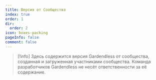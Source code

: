 ```yaml
---
title: Версия от Сообщества
index: true
order: 1
dir:
  order: 2
icon: boxes-packing
pageInfo: false
comment: false
---
```


> [!info]
> Здесь содержится версия Gardendless от сообщества, созданная и загруженная участниками сообщества. Команда разработчиков Gardendless не несёт ответственности за её содержание.

<script setup>
    import { onMounted } from 'vue';
    onMounted(() => {
        (window.adsbygoogle = window.adsbygoogle || []).push({});
    })</script>

<Catalog />

<ins class="adsbygoogle"
style="display:block"
data-ad-client="ca-pub-7637695321442015"
data-ad-slot="7113006248"
data-ad-format="auto"
data-full-width-responsive="true"> </ins>
